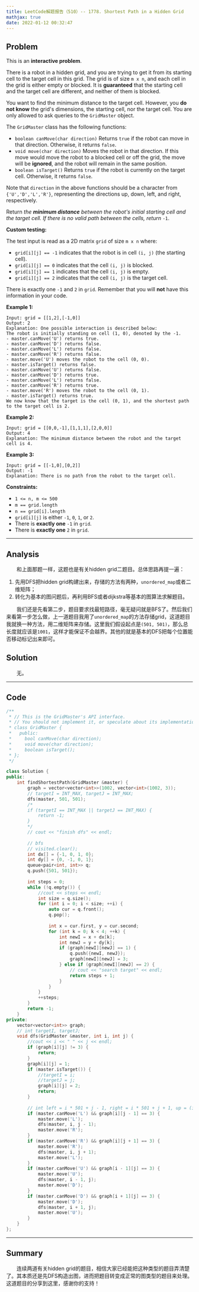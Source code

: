 ```yaml
---
title: LeetCode解题报告（510）-- 1778. Shortest Path in a Hidden Grid
mathjax: true
date: 2022-01-12 00:32:47
---
```


## Problem

This is an **interactive problem**.

There is a robot in a hidden grid, and you are trying to get it from its starting cell to the target cell in this grid. The grid is of size `m x n`, and each cell in the grid is either empty or blocked. It is **guaranteed** that the starting cell and the target cell are different, and neither of them is blocked.

You want to find the minimum distance to the target cell. However, you **do not know** the grid's dimensions, the starting cell, nor the target cell. You are only allowed to ask queries to the `GridMaster` object.

<!-- more -->

The `GridMaster` class has the following functions:

- `boolean canMove(char direction)` Returns `true` if the robot can move in that direction. Otherwise, it returns `false`.
- `void move(char direction)` Moves the robot in that direction. If this move would move the robot to a blocked cell or off the grid, the move will be **ignored**, and the robot will remain in the same position.
- `boolean isTarget()` Returns `true` if the robot is currently on the target cell. Otherwise, it returns `false`.

Note that `direction` in the above functions should be a character from `{'U','D','L','R'}`, representing the directions up, down, left, and right, respectively.

Return *the **minimum distance** between the robot's initial starting cell and the target cell. If there is no valid path between the cells, return* `-1`.

**Custom testing:**

The test input is read as a 2D matrix `grid` of size `m x n` where:

- `grid[i][j] == -1` indicates that the robot is in cell `(i, j)` (the starting cell).
- `grid[i][j] == 0` indicates that the cell `(i, j)` is blocked.
- `grid[i][j] == 1` indicates that the cell `(i, j)` is empty.
- `grid[i][j] == 2` indicates that the cell `(i, j)` is the target cell.

There is exactly one `-1` and `2` in `grid`. Remember that you will **not** have this information in your code.



**Example 1:**

```
Input: grid = [[1,2],[-1,0]]
Output: 2
Explanation: One possible interaction is described below:
The robot is initially standing on cell (1, 0), denoted by the -1.
- master.canMove('U') returns true.
- master.canMove('D') returns false.
- master.canMove('L') returns false.
- master.canMove('R') returns false.
- master.move('U') moves the robot to the cell (0, 0).
- master.isTarget() returns false.
- master.canMove('U') returns false.
- master.canMove('D') returns true.
- master.canMove('L') returns false.
- master.canMove('R') returns true.
- master.move('R') moves the robot to the cell (0, 1).
- master.isTarget() returns true. 
We now know that the target is the cell (0, 1), and the shortest path to the target cell is 2.
```

**Example 2:**

```
Input: grid = [[0,0,-1],[1,1,1],[2,0,0]]
Output: 4
Explanation: The minimum distance between the robot and the target cell is 4.
```

**Example 3:**

```
Input: grid = [[-1,0],[0,2]]
Output: -1
Explanation: There is no path from the robot to the target cell.
```



**Constraints:**

- `1 <= n, m <= 500`
- `m == grid.length`
- `n == grid[i].length`
- `grid[i][j]` is either `-1`, `0`, `1`, or `2`.
- There is **exactly one** `-1` in `grid`.
- There is **exactly one** `2` in `grid`.

---

## Analysis

&emsp;&emsp;和上面那题一样，这题也是有关hidden grid二题目。总体思路再提一遍：

1. 先用DFS把hidden grid构建出来，存储的方法有两种，`unordered_map`或者二维矩阵；
2. 转化为基本的图问题后，再利用BFS或者dijkstra等基本的图算法求解题目。

&emsp;&emsp;我们还是先看第二步，题目要求找最短路径，毫无疑问就是BFS了。然后我们来看第一步怎么做，上一道题目我用了`unordered_map`的方法存储grid，这道题目我就换一种方法，用二维矩阵来存储。这里我们假设起点是`(501, 501)`，那么总长度就应该是`1001`，这样才能保证不会越界。其他的就是基本的DFS把每个位置能否移动标记出来即可。

## Solution

&emsp;&emsp;无。

------

## Code

```c++
/**
 * // This is the GridMaster's API interface.
 * // You should not implement it, or speculate about its implementation
 * class GridMaster {
 *   public:
 *     bool canMove(char direction);
 *     void move(char direction);
 *     boolean isTarget();
 * };
 */

class Solution {
public:
    int findShortestPath(GridMaster &master) {
        graph = vector<vector<int>>(1002, vector<int>(1002, 3));
        // targetI = INT_MAX, targetJ = INT_MAX;
        dfs(master, 501, 501);
        /*
        if (targetI == INT_MAX || targetJ == INT_MAX) {
            return -1;
        }
        */
        // cout << "finish dfs" << endl;
        
        // bfs
        // visited.clear();
        int dx[] = {-1, 0, 1, 0};
        int dy[] = {0, -1, 0, 1};
        queue<pair<int, int>> q;
        q.push({501, 501});
        
        int steps = 0;
        while (!q.empty()) {
            //cout << steps << endl;
            int size = q.size();
            for (int i = 0; i < size; ++i) {
                auto cur = q.front();
                q.pop();
                
                int x = cur.first, y = cur.second;
                for (int k = 0; k < 4; ++k) {
                    int newI = x + dx[k];
                    int newJ = y + dy[k];
                    if (graph[newI][newJ] == 1) {
                        q.push({newI, newJ});
                        graph[newI][newJ] = 3;
                    } else if (graph[newI][newJ] == 2) {
                        // cout << "search target" << endl;
                        return steps + 1;
                    }
                }
            }
            ++steps;
        }
        return -1;
    }
private:
    vector<vector<int>> graph;
    // int targetI, targetJ;
    void dfs(GridMaster &master, int i, int j) {
        //cout << i << " " << j << endl;
        if (graph[i][j] != 3) {
            return;
        }
        graph[i][j] = 1;
        if (master.isTarget()) {
            //targetI = i;
            //targetJ = j;
            graph[i][j] = 2;
            return;
        }
        
        // int left = i * 501 + j - 1, right = i * 501 + j + 1, up = (i - 1) * 501 + j, down = (i + 1) * 501 + j;
        if (master.canMove('L') && graph[i][j - 1] == 3) {
            master.move('L');
            dfs(master, i, j - 1);
            master.move('R');
        }
        if (master.canMove('R') && graph[i][j + 1] == 3) {
            master.move('R');
            dfs(master, i, j + 1);
            master.move('L');
        }
        if (master.canMove('U') && graph[i - 1][j] == 3) {
            master.move('U');
            dfs(master, i - 1, j);
            master.move('D');
        }
        if (master.canMove('D') && graph[i + 1][j] == 3) {
            master.move('D');
            dfs(master, i + 1, j);
            master.move('U');
        }
    }
};
```

------

## Summary

&emsp;&emsp;连续两道有关hidden grid的题目，相信大家已经能把这种类型的题目弄清楚了。其本质还是先DFS构造出图，进而把题目转变成正常的图类型的题目来处理。这道题目的分享到这里，感谢你的支持！


